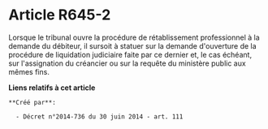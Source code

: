 # Article R645-2

Lorsque le tribunal ouvre la procédure de rétablissement professionnel à la demande du débiteur, il sursoit à statuer sur la
demande d'ouverture de la procédure de liquidation judiciaire faite par ce dernier et, le cas échéant, sur l'assignation du
créancier ou sur la requête du ministère public aux mêmes fins.

**Liens relatifs à cet article**

	**Créé par**:

	  - Décret n°2014-736 du 30 juin 2014 - art. 111
